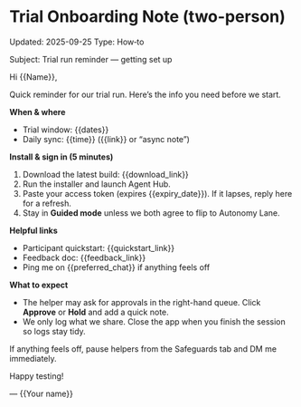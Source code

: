 # Trial Onboarding Note (two-person)

Updated: 2025-09-25
Type: How‑to

Subject: Trial run reminder — getting set up

Hi {{Name}},

Quick reminder for our trial run. Here’s the info you need before we start.

**When & where**
- Trial window: {{dates}}
- Daily sync: {{time}} ({{link}} or “async note”)

**Install & sign in (5 minutes)**
1. Download the latest build: {{download_link}}
2. Run the installer and launch Agent Hub.
3. Paste your access token (expires {{expiry_date}}). If it lapses, reply here for a refresh.
4. Stay in **Guided mode** unless we both agree to flip to Autonomy Lane.

**Helpful links**
- Participant quickstart: {{quickstart_link}}
- Feedback doc: {{feedback_link}}
- Ping me on {{preferred_chat}} if anything feels off

**What to expect**
- The helper may ask for approvals in the right-hand queue. Click **Approve** or **Hold** and add a quick note.
- We only log what we share. Close the app when you finish the session so logs stay tidy.

If anything feels off, pause helpers from the Safeguards tab and DM me immediately.

Happy testing!

— {{Your name}}
